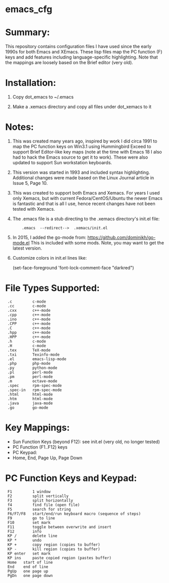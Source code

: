 # emacs_cfg

Summary:
========

This repository contains configuration files I have used since the 
early 1990s for both Emacs and XEmacs.  These lisp files map the PC 
function (F) keys and add features including language-specific 
highlighting.  Note that the mappings are loosely based on the 
Brief editor (very old).


Installation:
=============

1)  Copy dot_emacs to ~/.emacs

2)  Make a .xemacs directory and copy all files under dot_xemacs to it

Notes:
======

1)  This was created many years ago, inspired by work I did circa 1991 
    to map the PC function keys on Win3.1 using Hummingbird Exceed to 
    support Brief Editor-like key maps (note at the time with Emacs 18 
    I also had to hack the Emacs source to get it to work).  These were
    also updated to support Sun workstation keyboards.

2)  This version was started in 1993 and included syntax highlighting.
    Additional changes were made based on the Linux Journal article 
    in Issue 5, Page 10.

3)  This was created to support both Emacs and Xemacs.  For years I 
    used only Xemacs, but with current Fedora/CentOS/Ubuntu the newer 
    Emacs is fantastic and that is all I use, hence recent changes have
    not been tested with Xemacs.

4)  The .emacs file is a stub directing to the .xemacs directory's
    init.el file:

    	    .emacs  --redirect-->  .xemacs/init.el

5)  In 2015, I added the go-mode from: https://github.com/dominikh/go-mode.el
    This is included with some mods.  Note, you may want to get the
    latest version.

6)  Customize colors in init.el lines like:

      (set-face-foreground 'font-lock-comment-face "darkred")


File Types Supported:
=====================

     .c         c-mode
     .cc        c-mode
     .cxx       c++-mode
     .cpp       c++-mode
     .ino       c++-mode
     .CPP       c++-mode
     .C         c++-mode
     .hpp       c++-mode
     .HPP       c++-mode
     .h         c-mode
     .H         c-mode
     .tex       TeX-mode
     .txi       Texinfo-mode
     .el        emacs-lisp-mode
     .php       php-mode
     .py        python-mode
     .pl        perl-mode
     .pm        perl-mode
     .m         octave-mode
     .spec      rpm-spec-mode
     .spec-in   rpm-spec-mode
     .html      html-mode
     .htm       html-mode
     .java      java-mode
     .go        go-mode

Key Mappings:
=============
  
* Sun Function Keys (beyond F12):  see init.el (very old, no longer tested)
* PC Function (F1..F12) keys
* PC Keypad:
* Home, End, Page Up, Page Down

PC Function Keys and Keypad:
============================

     F1	        1 window
     F2         split vertically
     F3         split horizontally
     f4         find file (open file)
     F5         search for string
     F6/F7/F8   start/end/run keyboard macro (sequence of steps)
     F9         go to line
     F10        set mark
     F11        toggle between overwrite and insert
     F12        info
     KP /       delete line 
     KP *       undo
     KP +       copy region (copies to buffer)
     KP -       kill region (copies to buffer)
     KP enter   set mark
     KP ins     paste copied region (pastes buffer)
     Home	start of line
     End	end of line
     PgUp	one page up
     PgDn	one page down

